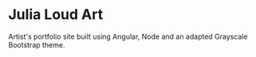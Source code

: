 # Julia Loud Art

Artist's portfolio site built using Angular, Node and an adapted Grayscale Bootstrap theme.
